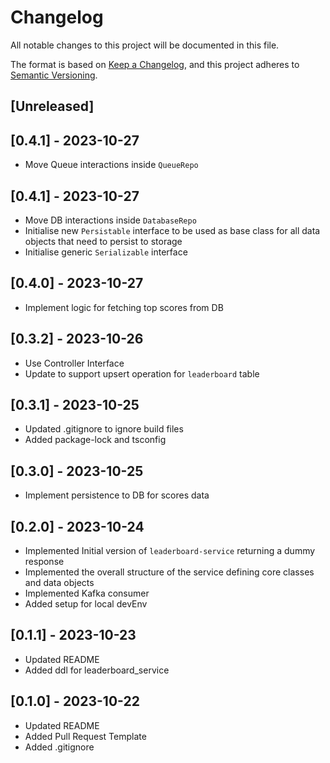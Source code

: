 # Changelog

All notable changes to this project will be documented in this file.

The format is based on [Keep a Changelog](https://keepachangelog.com/en/1.0.0/),
and this project adheres to [Semantic Versioning](https://semver.org/spec/v2.0.0.html).

## [Unreleased]

## [0.4.1] - 2023-10-27

- Move Queue interactions inside `QueueRepo`

## [0.4.1] - 2023-10-27

- Move DB interactions inside `DatabaseRepo`
- Initialise new `Persistable` interface to be used as base class for all data objects that need to persist to storage
- Initialise generic `Serializable` interface

## [0.4.0] - 2023-10-27

- Implement logic for fetching top scores from DB


## [0.3.2] - 2023-10-26

- Use Controller Interface
- Update to support upsert operation for `leaderboard` table

## [0.3.1] - 2023-10-25

- Updated .gitignore to ignore build files
- Added package-lock and tsconfig

## [0.3.0] - 2023-10-25

- Implement persistence to DB for scores data

## [0.2.0] - 2023-10-24

- Implemented Initial version of `leaderboard-service` returning a dummy response
- Implemented the overall structure of the service defining core classes and data objects
- Implemented Kafka consumer
- Added setup for local devEnv

## [0.1.1] - 2023-10-23

- Updated README
- Added ddl for leaderboard_service

## [0.1.0] - 2023-10-22

- Updated README
- Added Pull Request Template
- Added .gitignore